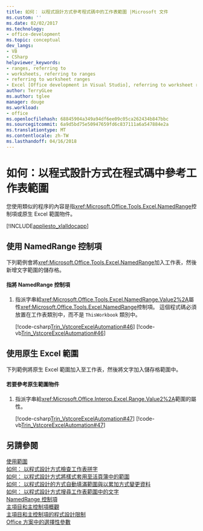 ```yaml
---
title: 如何： 以程式設計方式參考程式碼中的工作表範圍 |Microsoft 文件
ms.custom: ''
ms.date: 02/02/2017
ms.technology:
- office-development
ms.topic: conceptual
dev_langs:
- VB
- CSharp
helpviewer_keywords:
- ranges, referring to
- worksheets, referring to ranges
- referring to worksheet ranges
- Excel [Office development in Visual Studio], referring to worksheet ranges
author: TerryGLee
ms.author: tglee
manager: douge
ms.workload:
- office
ms.openlocfilehash: 68845904a349a94df6ee09c05ca262434b847bbc
ms.sourcegitcommit: 6a9d5bd75e50947659fd6c837111a6a547884e2a
ms.translationtype: MT
ms.contentlocale: zh-TW
ms.lasthandoff: 04/16/2018
---
```

# <a name="how-to-programmatically-refer-to-worksheet-ranges-in-code"></a>如何：以程式設計方式在程式碼中參考工作表範圍
  您使用類似的程序的內容是指<xref:Microsoft.Office.Tools.Excel.NamedRange>控制項或原生 Excel 範圍物件。  
  
 [!INCLUDE[appliesto_xlalldocapp](../vsto/includes/appliesto-xlalldocapp-md.md)]  
  
## <a name="using-a-namedrange-control"></a>使用 NamedRange 控制項  
 下列範例會將<xref:Microsoft.Office.Tools.Excel.NamedRange>加入工作表，然後新增文字範圍的儲存格。  
  
#### <a name="to-refer-to-a-namedrange-control"></a>指將 NamedRange 控制項  
  
1.  指派字串給<xref:Microsoft.Office.Tools.Excel.NamedRange.Value2%2A>屬性<xref:Microsoft.Office.Tools.Excel.NamedRange>控制項。 這個程式碼必須放置在工作表類別中，而不是 `ThisWorkbook` 類別中。  
  
     [!code-csharp[Trin_VstcoreExcelAutomation#46](../vsto/codesnippet/CSharp/Trin_VstcoreExcelAutomationCS/Sheet1.cs#46)]
     [!code-vb[Trin_VstcoreExcelAutomation#46](../vsto/codesnippet/VisualBasic/Trin_VstcoreExcelAutomation/Sheet1.vb#46)]  
  
## <a name="using-native-excel-ranges"></a>使用原生 Excel 範圍  
 下列範例將原生 Excel 範圍加入至工作表，然後將文字加入儲存格範圍中。  
  
#### <a name="to-refer-to-a-native-range-object"></a>若要參考原生範圍物件  
  
1.  指派字串給<xref:Microsoft.Office.Interop.Excel.Range.Value2%2A>範圍的屬性。  
  
     [!code-csharp[Trin_VstcoreExcelAutomation#47](../vsto/codesnippet/CSharp/Trin_VstcoreExcelAutomationCS/Sheet1.cs#47)]
     [!code-vb[Trin_VstcoreExcelAutomation#47](../vsto/codesnippet/VisualBasic/Trin_VstcoreExcelAutomation/Sheet1.vb#47)]  
  
## <a name="see-also"></a>另請參閱  
 [使用範圍](../vsto/working-with-ranges.md)   
 [如何： 以程式設計方式檢查工作表拼字](../vsto/how-to-programmatically-check-spelling-in-worksheets.md)   
 [如何： 以程式設計方式將樣式套用至活頁簿中的範圍](../vsto/how-to-programmatically-apply-styles-to-ranges-in-workbooks.md)   
 [如何： 以程式設計的方式自動填滿範圍與以累加方式變更資料](../vsto/how-to-programmatically-automatically-fill-ranges-with-incrementally-changing-data.md)   
 [如何： 以程式設計方式搜尋工作表範圍中的文字](../vsto/how-to-programmatically-search-for-text-in-worksheet-ranges.md)   
 [NamedRange 控制項](../vsto/namedrange-control.md)   
 [主項目和主控制項概觀](../vsto/host-items-and-host-controls-overview.md)   
 [主項目和主控制項的程式設計限制](../vsto/programmatic-limitations-of-host-items-and-host-controls.md)   
 [Office 方案中的選擇性參數](../vsto/optional-parameters-in-office-solutions.md)  
  
  